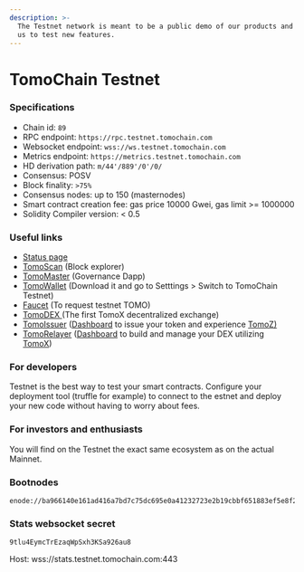 ```yaml
---
description: >-
  The Testnet network is meant to be a public demo of our products and a way for
  us to test new features.
---
```


# TomoChain Testnet

### Specifications

* Chain id: `89`
* RPC endpoint: `https://rpc.testnet.tomochain.com`
* Websocket endpoint: `wss://ws.testnet.tomochain.com`
* Metrics endpoint: `https://metrics.testnet.tomochain.com`
* HD derivation path: `m/44'/889'/0'/0/`
* Consensus: POSV
* Block finality: `>75%`
* Consensus nodes: up to 150 \(masternodes\)
* Smart contract creation fee: gas price 10000 Gwei, gas limit &gt;= 1000000
* Solidity Compiler version: &lt; 0.5

### Useful links

* [Status page](https://stats.testnet.tomochain.com/)
* [TomoScan](https://scan.testnet.tomochain.com/) \(Block explorer\)
* [TomoMaster](https://master.testnet.tomochain.com/) \(Governance Dapp\)
* [TomoWallet](https://wallet.testnet.tomochain.com/) \(Download it and go to Setttings &gt; Switch to TomoChain Testnet\)
* [Faucet](https://faucet.testnet.tomochain.com/) \(To request testnet TOMO\)
* [TomoDEX ](https://dex.testnet.tomochain.com)\(The first TomoX decentralized exchange\)
* [TomoIssuer](https://issuer.testnet.tomochain.com/) \([Dashboard](https://medium.com/tomochain/how-to-deploy-a-trc-21-token-on-tomochain-in-a-few-clicks-d0290f918b9a) to issue your token and experience [TomoZ\)](https://medium.com/tomochain/tomoz-explained-a-leapfrog-toward-blockchain-mass-adoption-889f3add7cd4)
* [TomoRelayer](https://relayer.testnet.tomochain.com) \([Dashboard](https://medium.com/tomochain/launch-your-own-dex-with-tomorelayer-eb440a2d6a3d) to build and manage your DEX utilizing [TomoX](https://medium.com/tomochain/understanding-tomox-tomochains-decentralized-exchange-protocol-2cfe540bc94b)\)  

### For developers

Testnet is the best way to test your smart contracts. Configure your deployment tool \(truffle for example\) to connect to the estnet and deploy your new code without having to worry about fees.

### For investors and enthusiasts

You will find on the Testnet the exact same ecosystem as on the actual Mainnet.

### Bootnodes

```text
enode://ba966140e161ad416a7bd7c75dc695e0a41232723e2b19cbbf651883ef5e8f2528801b17b9d63152814d219a58a4fcc3e3c877486e64057523f6714092348efa@195.154.150.210:30301
```

### Stats websocket secret

`9tlu4EymcTrEzaqWpSxh3KSa926au8`

Host: wss://stats.testnet.tomochain.com:443

